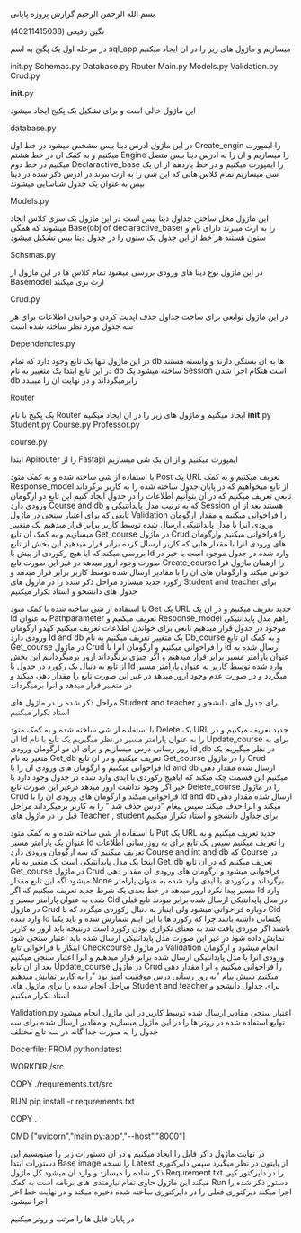 
بسم الله الرحمن الرحیم
گزارش پروژه پایانی

نگین رفیعی (40211415038)









در مرحله اول یک پگیج به اسم
 sql_app
میسازیم و ماژول های زیر را در ان ایجاد میکنیم


init.py
Schemas.py
Database.py
Router
Main.py
Models.py
Validation.py
Crud.py















__init__.py
 

این ماژول خالی است و برای تشکیل یک پکیج ایجاد میشود


database.py
 
در این ماژول ادرس دیتا بیس مشخص میشود در خط اول
Create_engin 
را ایمپورت میکنیم و به کمک ان در خط هشتم 
Engine 
را میسازیم و ان را به ادرس دیتا بیس متصل میکنیم
در خط دوم 
Declaractive_base 
را ایمپورت میکنیم و در خط یازدهم از ان یک شی میسازیم تمام کلاس هایی که این شی را به ارث ببرند در ادرس ذکر شده در دیتا بیس به عنوان یک جدول شناسایی میشوند


Models.py

 

این ماژول محل ساختن جداول دیتا بیس است
در این ماژول یک سری کلاس ایجاد میشوند که همگی 
Base(obj of declaractive_base)
را به ارث میبرند دارای نام و ستون هستند 
هر خط از این جدول یک ستون را در جدول دیتا بیس تشکیل میشود

Schsmas.py
 

در این ماژول نوع دیتا های ورودی بررسی میشود 
تمام کلاس ها در این ماژول از 
Basemodel 
ارث بری میکنند


Crud.py
 
در این ماژول توابعی برای ساخت جداول حذف اپدیت کردن و خواندن اطلاعات برای هر سه جدول مورد نظر ساخته شده است




Dependencies.py

در این ماژول تنها یک تابع وجود دارد که تمام 
db 
ها به ان بستگی دارند و وابسته هستند
در این تابع ابتدا یک متغییر به نام 
db 
ساخته میشود یک 
Session 
است
هنگام اجرا شدن 
db 
رابرمیگرداند و در نهایت ان را میبندد

 


Router

یک پکیج با نام 
Router
ایجاد میکنیم 
و ماژول های زیر را در ان ایجاد میکنیم
__init__.py
Student.py
Course.py
Professor.py




course.py

ابتدا 
Apirouter 
را از 
Fastapi
ایمپورت میکنیم و از ان یک شی میسازیم

 

با استفاده از شی ساخته شده و به کمک متود 
Post 
یک 
URL
تعریف میکنیم و به کمک 
Response_model
از تابع میخواهیم که در پایان جدول ساخته شده را به کاربر برگرداند
تابعی تعریف میکنیم که در ان بتوانیم اطلاعات را در جدول ایجاد کنیم
این تابع دو ارگومان ورودی دارد
Course and db
که به ترتیب مدل پایدانتیکی و 
Session 
هستند
بعد از ان تابعی که برای اعتبار سنجی در 
ماژول 
Validation 
را فراخوانی میکنیم و مقدار ارگومان ورودی انرا با مدل پایدانتیکی ارسال شده توسط کاربر برابر قرار میدهیم
یک متغییر میسازیم و به کمک ان تابع 
Get_course
در ماژول 
Crud 
را فراخوانی میکنیم وارگومان های ورودی انرا با مقدار هایی که کاربر ارسال کرده برابر قرار میدهیم
این بخش از تابع بررسی میکند که ایا هیچ رکوردی از پیش با 
Id 
وارد شده در جدول موجود است یا خیر در صورت وجود ارور میدهد
در غیر این صورت تابع 
Create_course 
را ازهمان ماژول فرا خوانی میکند و ارگومان های ان را با مقادیر ارسال شده توسط کاربر برابر قرار میدهد و رکورد جدید میسازد
مراحل ذکر شده را در ماژول های 
Student and teacher 
برای جدول های دانشجو و استاد تکرار میکنیم

 با استفاده از شی ساخته شده با کمک متود 
Get 
یک 
URL
جدید تعریف میکنیم و در ان یک 
Id 
به عنوان 
Pathparameter
تعریف میکنیم و 
Response_model 
راهم مدل پایدانتیکی موجود در جدول قرار میدهیم
تابعی برای خواندن اطلاعات تعریف میکنیم کهدو ارگومان ورودی دارد 
Id and db
یک متغییر تعریف میکنیم به نام 
Db_course 
و به کمک ان تابع 
Get_course 
در ماژول 
Crud 
را فراخوانی میکنیم و ارگومان انرا با id ارسال شده به عنوان پارامتر مسیر برابر قرار میدهیم و اگر چیزی برنگرداند ارور برمیگردانیم 
این بخش از تابع به دنبال یک رکورد در جدول با 
Id
وارد شده توسط کاربر به عنوان پارامتر مسیر میگردد و در صورت عدم وجود ارور میدهد
در غیر این صورت تابع را مقدار دهی میکند و در متغییر قرار میدهد و انرا برمیگرداند

مراحل ذکر شده را در ماژول های 
Student and teacher 
برای جدول های دانشجو و استاد تکرار میکنیم
 
با استفاده از شی ساخته شده و به کمک متود 
Delete
یک 
URL
جدید تعریف میکنیم و در ان 
Id
را به عنوان پارامتر مسیر در نظر میگیریم
یک تابع با نام
Update_course
برای به روز رسانی درس میسازیم و برای ان دو ارگومان ورودی 
id ,db 
در نظر میگیریم
یک متغیر به نام 
Get_db
تعریف میکنیم و در ان تابع 
Get_course 
را در ماژول 
Crud 
فراخوانی میکنیم و ارگومان های ورودی ان را با 
Id and db
ارسال شده مقدار دهی میکنیم این قسمت چک میکند که ایاهیچ رکوردی با ایدی وارد شده در جدول وجود دارد یا خیر اگر وجود نداشت ارور میدهد 
درغیر این صورت تابع 
Delete_course
را در ماژول 
Crud 
فراخوانی میکند و ارگومان های ورودی ان را با
Id and db 
ارسال شده مقدار دهی میکند و انرا حذف میکند 
سپس پیغام "درس حذف شد " را به کاربر برمیگرداند
مراحل قبل را در ماژول های 
Teacher , student
برای جداول دانشجو و استاد تکرار میکنیم
 
با استفاده از شی ساخته شده و به کمک متود 
Put 
یک 
URL 
جدید تعریف میکنیم و به عنوان یک پارامتر مسیر 
Id 
را تعریف میکنیم
سپس یک تابع برای به روزرسانی اطلاعات تعریف میکنیم که سه ارگومان ورودی دارد 
Course and int and db
که 
Course 
در اینجا یک مدل پایدانتیکی است یک متغیر به نام
Get_db
تعریف میکنیم که در ان تابع 
Get_course 
در ماژول 
Crud 
فراخوانی میشود و ارگومان های ورودی ان مقدار دهی میشود
اگه این تابع مقدار 
None 
برگرداند و رکوردی با ایدی وارد شده به عنوان پارامتر مسیر پیدا نکرد ارور میدهد
در خط بعدی یک شرط جدید تعریف میکنیم که اگر 
Id 
وارد شده به عنوان پارامتر مسیر و 
Cid
در مدل پایدانتیکی ارسال شده برابر نبودند 
تابع قبلی در ماژول 
Crud 
دوباره فراخوانی میشود ولی اینبار به دنبال رکوردی میگردد که با 
Cid 
وارد شده 
Id 
یکسانی داشته باشد چرا که رکورد ها با این ایتم شمارش شده و باید یکتا باشند 
اگر موردی یافت شد به معنای تکراری بودن رکورد است درنتیجه باید ارور به کاربر نمایش داده شود 
در غیر این صورت مدل پایدانتیکی ارسال شده باید اعتبار سنجی شود 
اینکار با فراخوانی تابع 
Checkcourse
در ماژول 
Validation 
انجام میشود و ارگومان ورودی انرا با مدل پایدانتیکی ارسال شده برابر قرار میدهیم و انرا اعتبار سنجی میکنیم بعد از ان تابع 
Update_course 
در ماژول 
Crud 
را فراخوانی میکنیم و انرا مقدار دهی میکنیم سپش پیام "به روز رسانی درس موفقیت امیز بود "را به کاربر نمایش میدهیم
مراحل انجام شده را برای ماژول های 
Student and teacher
برای جداول دانشجو و استاد تکرار میکنیم


Validation.py
اعتبار سنجی مقادیر ارسال شده توسط کاربر در این ماژول انجام میشود
توابع استفاده شده در روتر ها را در این ماژول میسازیم و مقادیر ارسال شده برای سه جدول را به صورت جدا گانه در سه تابع مختلف


Docerfile:
FROM   python:latest

WORKDIR /src


COPY ./requrements.txt/src


RUN pip install -r requrements.txt

COPY . .

CMD ["uvicorn","main.py:app","--host","8000"]


در نهایت ماژول داکر فایل را ایجاد میکنیم و در ان دستورات زیر را مینویسیم
این دستورات ابتدا 
Base image 
را نسخه 
Latest
از پایتون در نظر میگیرد 
سپس دایرکتوری ذکر شاده را میسازد و وارد ان میشود کل ماژول 
Requrement.txt 
را در دایرکتور کپی میکند 
این ماژول حاوی تمام نیازمندی های برنامه است
به کمک 
Run 
دستور ذکر شده را اجرا میکند
دیرکتوری فعلی را در دایرکتوری ساخته شده ذخیره میکند و در نهایت خط اخر اجرا میشود




  

در پایان فایل ها را مرتب و روتر میکنیم 
